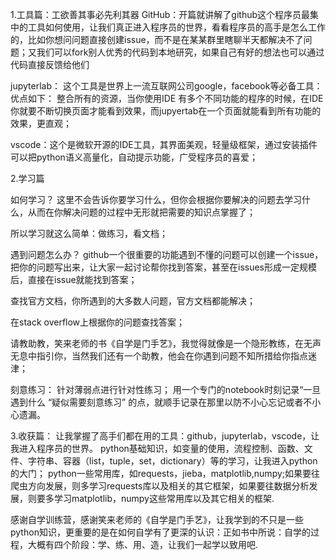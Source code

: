 

1.工具篇：工欲善其事必先利其器
GitHub：开篇就讲解了github这个程序员最集中的工具如何使用，让我们真正进入程序员的世界，看看程序员的高手是怎么工作的，比如你想问问题直接创建issue，而不是在某某群里瞎聊半天都解决不了问题；又我们可以fork别人优秀的代码到本地研究，如果自己有好的想法也可以通过代码直接反馈给他们

jupyterlab： 这个工具是世界上一流互联网公司google，facebook等必备工具：优点如下： 整合所有的资源，当你使用IDE 有多个不同功能的程序的时候，在IDE你就要不断切换页面才能看到效果，而jupyertab在一个页面就能看到所有功能的效果，更直观；

vscode：这个是微软开源的IDE工具，其界面美观，轻量级框架，通过安装插件可以把python语义高量化，自动提示功能，广受程序员的喜爱；


2.学习篇

如何学习？
这里不会告诉你要学习什么，但你会根据你要解决的问题去学习什么，从而在你解决问题的过程中无形就把需要的知识点掌握了；

所以学习就这么简单：做练习，看文档；

遇到问题怎么办？
github一个很重要的功能遇到不懂的问题可以创建一个issue，把你的问题写出来，让大家一起讨论帮你找到答案，甚至在issues形成一定规模后，直接在issue就能找到答案；

查找官方文档，你所遇到的大多数人问题，官方文档都能解决；

在stack overflow上根据你的问题查找答案；

请教助教，笑来老师的书《自学是门手艺》，我觉得就像是一个隐形教练，在无声无息中指引你，当然我们还有一个助教，他会在你遇到问题不知所措给你指点迷津；


刻意练习：
针对薄弱点进行针对性练习；
用一个专门的notebook时刻记录“一旦遇到什么 “疑似需要刻意练习” 的点，就顺手记录在那里以防不小心忘记或者不小心遗漏。


3.收获篇：
让我掌握了高手们都在用的工具：github，jupyterlab，vscode，让我进入程序员的世界。
python基础知识，如变量的使用，流程控制、函数、文件、字符串、容器（list，tuple，set，dictionary）等的学习，让我进入python的大门；
python一些常用库，如requests，jieba，matplotlib,numpy;如果要往爬虫方向发展，则多学习requests库以及相关的其它框架，如果要往数据分析发展，则要多学习matplotlib，numpy这些常用库以及其它相关的框架.

感谢自学训练营，感谢笑来老师的《自学是门手艺》，让我学到的不只是一些python知识，更重要的是在如何自学有了更深的认识：正如书中所说：自学的过程，大概有四个阶段：学、练、用、造，让我们一起学以致用吧.

